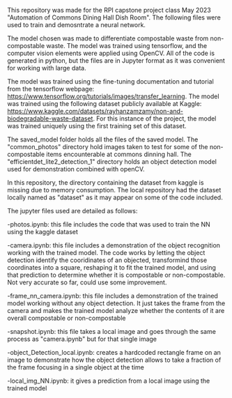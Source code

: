 This repository was made for the RPI capstone project class May 2023 "Automation of Commons Dining Hall Dish Room". The following files were used to train and demosntrate a neural network.

The model chosen was made to differentiate compostable waste from non-compostable waste. The model was trained using tensorflow, and the computer vision elements were applied using OpenCV. All of the code is generated in python, but the files are in Jupyter format as it was convenient for working with large data.

The model was trained using the fine-tuning documentation and tutorial from the tensorflow webpage: https://www.tensorflow.org/tutorials/images/transfer_learning. The model was trained using the following dataset publicly available at Kaggle: https://www.kaggle.com/datasets/rayhanzamzamy/non-and-biodegradable-waste-dataset. For this instance of the project, the model was trained uniquely using the first training set of this dataset. 

The saved_model folder holds all the files of the saved model. The "common_photos" directory hold images taken to test for some of the non-compostable items encounterable at commons dinning hall. The "efficientdet_lite2_detection_1" directory holds an object detection model used for demonstration combined with openCV.

In this repository, the directory containing the dataset from kaggle is missing due to memory consumption. The local repository had the dataset locally named as "dataset" as it may appear on some of the code included. 

The jupyter files used are detailed as follows:

-photos.ipynb: this file includes the code that was used to train the NN using the kaggle dataset 

-camera.ipynb: this file includes a demonstration of the object recognition working with the trained model. The code works by letting the object detection identify the cooridinates of an objected, transformind those coordinates into a square, reshaping it to fit the trained model, and using that prediction to determine whether it is compostable or non-compostable. Not very accurate so far, could use some improvement. 

-frame_nn_camera.ipynb: this file includes a demonstration of the trained model working without any object detection. It just takes the frame from the camera and makes the trained model analyze whether the contents of it are overall compostable or non-compostable

-snapshot.ipynb: this file takes a local image and goes through the same process as "camera.ipynb" but for that single image

-object_Detection_local.ipynb: creates a hardcoded rectangle frame on an image to demonstrate how the object detection allows to take a fraction of the frame focusing in a single object at the time

-local_img_NN.ipynb: it gives a prediction from a local image using the trained model  